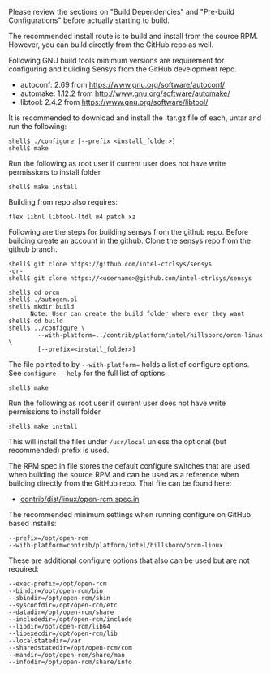 Please review the sections on "Build Dependencies" and "Pre-build Configurations" before actually starting to build.

The recommended install route is to build and install from the source RPM.  However, you can build directly from the GitHub repo as well.

Following GNU build tools minimum versions are requirement for configuring and building Sensys from the GitHub development repo.

* autoconf: 2.69 from https://www.gnu.org/software/autoconf/
* automake: 1.12.2 from http://www.gnu.org/software/automake/
* libtool:  2.4.2 from https://www.gnu.org/software/libtool/

It is recommended to download and install the .tar.gz file of each, untar and run the following:
```
shell$ ./configure [--prefix <install_folder>]
shell$ make
```
Run the following as root user if current user does not have write permissions to install folder
```
shell$ make install
```
Building from repo also requires:
```
flex libnl libtool-ltdl m4 patch xz
```

Following are the steps for building sensys from the github repo. Before building create an account in the github. Clone the sensys repo from the github branch.
```
shell$ git clone https://github.com/intel-ctrlsys/sensys
-or-
shell$ git clone https://<username>@github.com/intel-ctrlsys/sensys

shell$ cd orcm
shell$ ./autogen.pl
shell$ mkdir build
      Note: User can create the build folder where ever they want
shell$ cd build
shell$ ../configure \
        --with-platform=../contrib/platform/intel/hillsboro/orcm-linux \
        [--prefix=<install_folder>]
```

The file pointed to by <code>--with-platform=</code> holds a list of configure
options.  See <code>configure --help</code> for the full list of options.
```
shell$ make
```
Run the following as root user if current user does not have write permissions to install folder
```
shell$ make install
```
This will install the files under <code>/usr/local</code> unless the optional (but recommended) prefix is used.

The RPM spec.in file stores the default configure switches that are used when building the source RPM and can be used as a reference when building directly from the GitHub repo.  That file can be found here:

* [contrib/dist/linux/open-rcm.spec.in](https://github.com/intel-ctrlsys/sensys/blob/master/contrib/dist/linux/open-rcm.spec.in)

The recommended minimum settings when running configure on GitHub based installs:

```
--prefix=/opt/open-rcm
--with-platform=contrib/platform/intel/hillsboro/orcm-linux
```

These are additional configure options that also can be used but are not required:

```
--exec-prefix=/opt/open-rcm
--bindir=/opt/open-rcm/bin
--sbindir=/opt/open-rcm/sbin
--sysconfdir=/opt/open-rcm/etc
--datadir=/opt/open-rcm/share
--includedir=/opt/open-rcm/include
--libdir=/opt/open-rcm/lib64
--libexecdir=/opt/open-rcm/lib
--localstatedir=/var
--sharedstatedir=/opt/open-rcm/com
--mandir=/opt/open-rcm/share/man
--infodir=/opt/open-rcm/share/info
```
